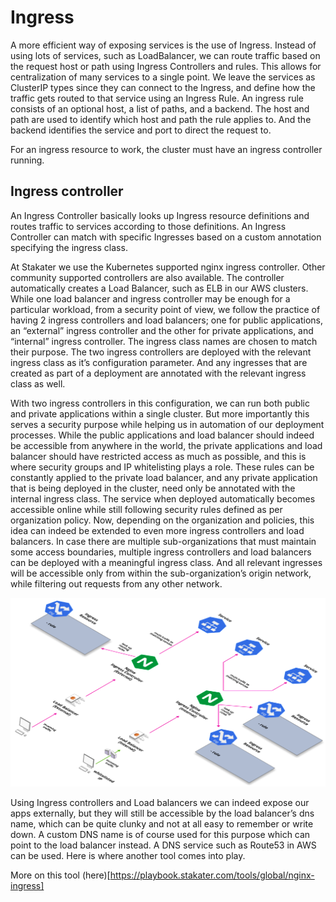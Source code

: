 # Ingress
  
  A more efficient way of exposing services is the use of Ingress. Instead of using lots of services, such as LoadBalancer, we can route traffic based on the request host or path using Ingress Controllers and rules. This allows for centralization of many services to a single point. We leave the services as ClusterIP types since they can connect to the Ingress, and define how the traffic gets routed to that service using an Ingress Rule. An ingress rule consists of an optional host, a list of paths, and a backend. The host and path are used to identify which host and path the rule applies to. And the backend identifies the service and port to direct the request to.
  
  For an ingress resource to work, the cluster must have an ingress controller running.
  
## Ingress controller
   
   An Ingress Controller basically looks up Ingress resource definitions and routes traffic to services according to those definitions. An Ingress Controller can match with specific Ingresses based on a custom annotation specifying the ingress class.
   
   At Stakater we use the Kubernetes supported nginx ingress controller. Other community supported controllers are also available. The controller automatically creates a Load Balancer, such as ELB in our AWS clusters. While one load balancer and ingress controller may be enough for a particular workload, from a security point of view, we follow the practice of having 2 ingress controllers and load balancers; one for public applications, an “external” ingress controller and the other for private applications, and “internal” ingress controller. The ingress class names are chosen to match their purpose. The two ingress controllers are deployed with the relevant ingress class as it’s configuration parameter. And any ingresses that are created as part of a deployment are annotated with the relevant ingress class as well.
   
   With two ingress controllers in this configuration, we can run both public and private applications within a single cluster. But more importantly this serves a security purpose while helping us in automation of our deployment processes. While the public applications and load balancer should indeed be accessible from anywhere in the world, the private applications and load balancer should have restricted access as much as possible, and this is where security groups and IP whitelisting plays a role. These rules can be constantly applied to the private load balancer, and any private application that is being deployed in the cluster, need only be annotated with the internal ingress class. The service when deployed automatically becomes accessible online while still following security rules defined as per organization policy. Now, depending on the organization and policies, this idea can indeed be extended to even more ingress controllers and load balancers. In case there are multiple sub-organizations that must maintain some access boundaries, multiple ingress controllers and load balancers can be deployed with a meaningful ingress class. And all relevant ingresses will be accessible only from within the sub-organization’s origin network, while filtering out requests from any other network.
   
   ![Nginx Ingress Controllers](image/nginx-ingress-controller.png)
   
   Using Ingress controllers and Load balancers we can indeed expose our apps externally, but they will still be accessible by the load balancer’s dns name, which can be quite clunky and not at all easy to remember or write down. A custom DNS name is of course used for this purpose which can point to the load balancer instead. A DNS service such as Route53 in AWS can be used. Here is where another tool comes into play.


More on this tool (here)[https://playbook.stakater.com/tools/global/nginx-ingress]